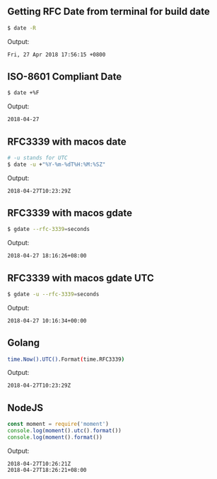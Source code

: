 ## Getting RFC Date from terminal for build date

```bash
$ date -R
```

Output:

```bash
Fri, 27 Apr 2018 17:56:15 +0800
```

## ISO-8601 Compliant Date

```bash
$ date +%F
```

Output:

```bash
2018-04-27
```

## RFC3339 with macos date

```bash
# -u stands for UTC
$ date -u +"%Y-%m-%dT%H:%M:%SZ"
```

Output:

```bash
2018-04-27T10:23:29Z
```

## RFC3339 with macos gdate

```bash
$ gdate --rfc-3339=seconds
```

Output:

```bash
2018-04-27 18:16:26+08:00
```

## RFC3339 with macos gdate UTC

```bash
$ gdate -u --rfc-3339=seconds
```

Output:

```bash
2018-04-27 10:16:34+00:00
```

## Golang

```bash
time.Now().UTC().Format(time.RFC3339)
```

Output:

```bash
2018-04-27T10:23:29Z
```

## NodeJS

```js
const moment = require('moment')
console.log(moment().utc().format())
console.log(moment().format())
```

Output:

```
2018-04-27T10:26:21Z
2018-04-27T18:26:21+08:00
```
